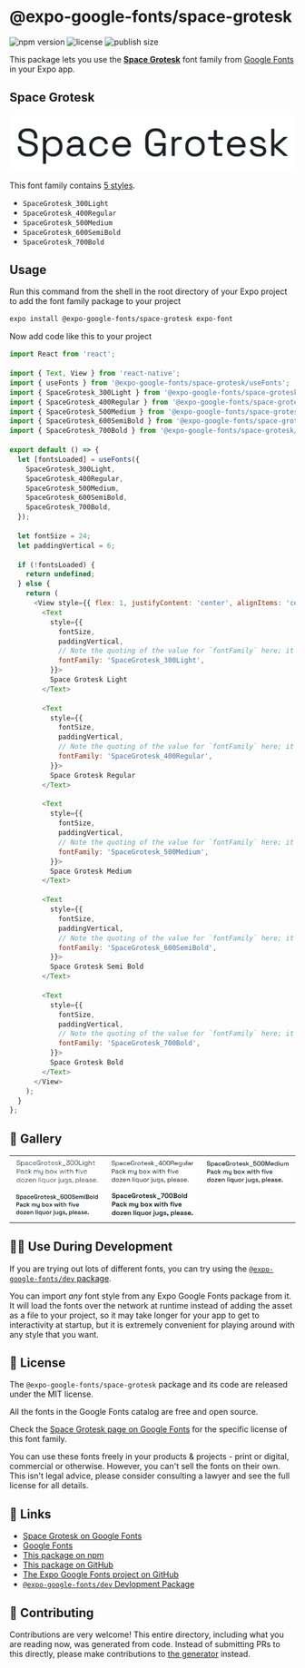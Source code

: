 # @expo-google-fonts/space-grotesk

![npm version](https://flat.badgen.net/npm/v/@expo-google-fonts/space-grotesk)
![license](https://flat.badgen.net/github/license/expo/google-fonts)
![publish size](https://flat.badgen.net/packagephobia/install/@expo-google-fonts/space-grotesk)

This package lets you use the [**Space Grotesk**](https://fonts.google.com/specimen/Space+Grotesk) font family from [Google Fonts](https://fonts.google.com/) in your Expo app.

## Space Grotesk

![Space Grotesk](./font-family.png)

This font family contains [5 styles](#-gallery).

- `SpaceGrotesk_300Light`
- `SpaceGrotesk_400Regular`
- `SpaceGrotesk_500Medium`
- `SpaceGrotesk_600SemiBold`
- `SpaceGrotesk_700Bold`

## Usage

Run this command from the shell in the root directory of your Expo project to add the font family package to your project
```sh
expo install @expo-google-fonts/space-grotesk expo-font
```

Now add code like this to your project
```js
import React from 'react';

import { Text, View } from 'react-native';
import { useFonts } from '@expo-google-fonts/space-grotesk/useFonts';
import { SpaceGrotesk_300Light } from '@expo-google-fonts/space-grotesk/300Light';
import { SpaceGrotesk_400Regular } from '@expo-google-fonts/space-grotesk/400Regular';
import { SpaceGrotesk_500Medium } from '@expo-google-fonts/space-grotesk/500Medium';
import { SpaceGrotesk_600SemiBold } from '@expo-google-fonts/space-grotesk/600SemiBold';
import { SpaceGrotesk_700Bold } from '@expo-google-fonts/space-grotesk/700Bold';

export default () => {
  let [fontsLoaded] = useFonts({
    SpaceGrotesk_300Light,
    SpaceGrotesk_400Regular,
    SpaceGrotesk_500Medium,
    SpaceGrotesk_600SemiBold,
    SpaceGrotesk_700Bold,
  });

  let fontSize = 24;
  let paddingVertical = 6;

  if (!fontsLoaded) {
    return undefined;
  } else {
    return (
      <View style={{ flex: 1, justifyContent: 'center', alignItems: 'center' }}>
        <Text
          style={{
            fontSize,
            paddingVertical,
            // Note the quoting of the value for `fontFamily` here; it expects a string!
            fontFamily: 'SpaceGrotesk_300Light',
          }}>
          Space Grotesk Light
        </Text>

        <Text
          style={{
            fontSize,
            paddingVertical,
            // Note the quoting of the value for `fontFamily` here; it expects a string!
            fontFamily: 'SpaceGrotesk_400Regular',
          }}>
          Space Grotesk Regular
        </Text>

        <Text
          style={{
            fontSize,
            paddingVertical,
            // Note the quoting of the value for `fontFamily` here; it expects a string!
            fontFamily: 'SpaceGrotesk_500Medium',
          }}>
          Space Grotesk Medium
        </Text>

        <Text
          style={{
            fontSize,
            paddingVertical,
            // Note the quoting of the value for `fontFamily` here; it expects a string!
            fontFamily: 'SpaceGrotesk_600SemiBold',
          }}>
          Space Grotesk Semi Bold
        </Text>

        <Text
          style={{
            fontSize,
            paddingVertical,
            // Note the quoting of the value for `fontFamily` here; it expects a string!
            fontFamily: 'SpaceGrotesk_700Bold',
          }}>
          Space Grotesk Bold
        </Text>
      </View>
    );
  }
};

```

## 🔡 Gallery


||||
|-|-|-|
|![SpaceGrotesk_300Light](./SpaceGrotesk_300Light.ttf.png)|![SpaceGrotesk_400Regular](./SpaceGrotesk_400Regular.ttf.png)|![SpaceGrotesk_500Medium](./SpaceGrotesk_500Medium.ttf.png)||
|![SpaceGrotesk_600SemiBold](./SpaceGrotesk_600SemiBold.ttf.png)|![SpaceGrotesk_700Bold](./SpaceGrotesk_700Bold.ttf.png)|||


## 👩‍💻 Use During Development

If you are trying out lots of different fonts, you can try using the [`@expo-google-fonts/dev` package](https://github.com/expo/google-fonts/tree/master/font-packages/dev#readme).

You can import *any* font style from any Expo Google Fonts package from it. It will load the fonts
over the network at runtime instead of adding the asset as a file to your project, so it may take longer
for your app to get to interactivity at startup, but it is extremely convenient
for playing around with any style that you want.

## 📖 License

The `@expo-google-fonts/space-grotesk` package and its code are released under the MIT license.

All the fonts in the Google Fonts catalog are free and open source.

Check the [Space Grotesk page on Google Fonts](https://fonts.google.com/specimen/Space+Grotesk) for the specific license of this font family.

You can use these fonts freely in your products & projects - print or digital, commercial or otherwise. However, you can't sell the fonts on their own. This isn't legal advice, please consider consulting a lawyer and see the full license for all details.

## 🔗 Links

- [Space Grotesk on Google Fonts](https://fonts.google.com/specimen/Space+Grotesk)
- [Google Fonts](https://fonts.google.com/)
- [This package on npm](https://www.npmjs.com/package/@expo-google-fonts/space-grotesk)
- [This package on GitHub](https://github.com/expo/google-fonts/tree/master/font-packages/space-grotesk)
- [The Expo Google Fonts project on GitHub](https://github.com/expo/google-fonts)
- [`@expo-google-fonts/dev` Devlopment Package](https://github.com/expo/google-fonts/tree/master/font-packages/dev)

## 🤝 Contributing

Contributions are very welcome! This entire directory, including what you are reading now, was generated from code. Instead of submitting PRs to this directly, please make contributions to [the generator](https://github.com/expo/google-fonts/tree/master/packages/generator) instead.
